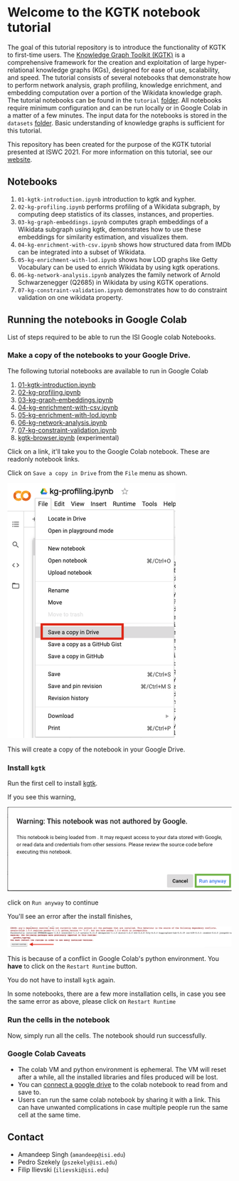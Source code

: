 # Welcome to the KGTK notebook tutorial

The goal of this tutorial repository is to introduce the functionality of KGTK to first-time users. The [Knowledge Graph Toolkit (KGTK)](https://kgtk.readthedocs.io/en/latest/) is a comprehensive framework for the creation and exploitation of large hyper-relational knowledge graphs (KGs), designed for ease of use, scalability, and speed. The tutorial consists of several notebooks that demonstrate how to perform network analysis, graph profiling, knowledge enrichment, and embedding computation over a portion of the Wikidata knowledge graph. The tutorial notebooks can be found in the `tutorial` [folder](https://github.com/usc-isi-i2/kgtk-notebooks/tree/main/tutorial). All notebooks require minimum configuration and can be run locally or in Google Colab in a matter of a few minutes. The input data for the notebooks is stored in the `datasets` [folder](https://github.com/usc-isi-i2/kgtk-notebooks/tree/main/datasets). Basic understanding of knowledge graphs is sufficient for this tutorial. 

This repository has been created for the purpose of the KGTK tutorial presented at ISWC 2021. For more information on this tutorial, see our [website](https://usc-isi-i2.github.io/kgtk-tutorial-iswc-2021/).

## Notebooks

1. `01-kgtk-introduction.ipynb` introduction to kgtk and kypher.
2.  `02-kg-profiling.ipynb` performs profiling of a Wikidata subgraph, by computing deep statistics of its classes, instances, and properties.
3. `03-kg-graph-embeddings.ipynb` computes graph embeddings of a Wikidata subgraph using kgtk, demonstrates how to use these embeddings for similarity estimation, and visualizes them.
4. `04-kg-enrichment-with-csv.ipynb` shows how structured data from IMDb can be integrated into a subset of Wikidata.
5. `05-kg-enrichment-with-lod.ipynb` shows how LOD graphs like Getty Vocabulary can be used to enrich Wikidata by using kgtk operations.
6. `06-kg-network-analysis.ipynb` analyzes the family network of Arnold Schwarzenegger (Q2685) in Wikidata by using KGTK operations.
7. `07-kg-constraint-validation.ipynb` demonstrates how to do constraint validation on one wikidata property.

## Running the notebooks in Google Colab

List of steps required to be able to run the ISI Google colab Notebooks.

### Make a copy of the notebooks to your Google Drive.

The following tutorial notebooks are available to run in Google Colab

1. [01-kgtk-introduction.ipynb](https://colab.research.google.com/drive/1GF5QLc1JBviLltAbSqn5oPOOXbLQway4?usp=sharing)
2. [02-kg-profiling.ipynb](https://colab.research.google.com/drive/1hKh1ZVEgFKTcQjzW0yQ4G4xrEc3rBv91?usp=sharing)
3. [03-kg-graph-embeddings.ipynb](https://colab.research.google.com/drive/1A55l10voA4jnjoju3fojJWY3buLfaR4i?usp=sharing)
4. [04-kg-enrichment-with-csv.ipynb](https://colab.research.google.com/drive/1WMPPe1IlpdI3QB6UX-bPmM5Zj5y9BNUh?usp=sharing)
5. [05-kg-enrichment-with-lod.ipynb](https://colab.research.google.com/drive/1g6m3Fy98emr2U21iTvgG1nZiFILJ-uTu?usp=sharing)
6. [06-kg-network-analysis.ipynb](https://colab.research.google.com/drive/1SiVlseUDeYpAJuL9nTrowafdvHSltsrC?usp=sharing)
7. [07-kg-constraint-validation.ipynb](https://colab.research.google.com/drive/1VfAKIN5ApNkdPu1gFoILO0ZwMAoeap66?usp=sharing)
8. [kgtk-browser.ipynb](https://colab.research.google.com/drive/1_nPKCGswbDzuxJBrSHmqZNSOVVFQkAGY?usp=sharing) (experimental)

Click on a link, it'll take you to the Google Colab notebook. These are readonly notebook links. 

Click on `Save a copy in Drive` from the `File` menu as shown.

![Save a Copy](media/readme-1.png "Save a copy")

This will create a copy of the notebook in your Google Drive.

### Install `kgtk`

Run the first cell to install [kgtk](https://github.com/usc-isi-i2/kgtk).

If you see this warning,

![Author](media/readme-3.png)

click on `Run anyway` to continue

You'll see an error after the install finishes,

![Restart Runtime](media/readme-2.png "Restart Runtime")

This is because of a conflict in Google Colab's python environment. You **have** to click on
the `Restart Runtime` button. 

You do not have to install `kgtk` again. 

In some notebooks, there are a few more installation cells, in case you see the same error as above, 
please click on `Restart Runtime`

### Run  the cells in the notebook

Now, simply run all the cells. The notebook should run successfully.

### Google Colab Caveats

- The colab VM and python environment is ephemeral. The VM will reset after a while, all the installed libraries and files produced will be lost. 
- You can [connect a google drive](https://www.marktechpost.com/2019/06/07/how-to-connect-google-colab-with-google-drive/) to the colab notebook to read from and save to.
- Users can run the same colab notebook by sharing it with a link. This can have unwanted complications in case multiple people run the same cell at the same time.




## Contact
* Amandeep Singh (`amandeep@isi.edu`)
* Pedro Szekely (`pszekely@isi.edu`)
* Filip Ilievski (`ilievski@isi.edu`)
